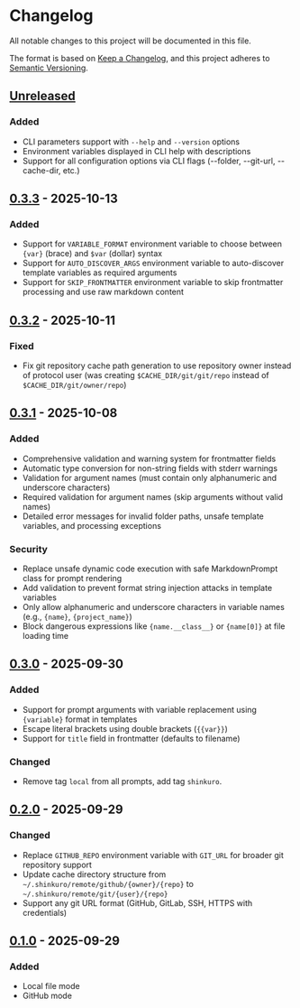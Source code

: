 # Changelog

All notable changes to this project will be documented in this file.

The format is based on [Keep a Changelog](https://keepachangelog.com/en/1.1.0/),
and this project adheres to [Semantic Versioning](https://semver.org/spec/v2.0.0.html).

## [Unreleased]

### Added

- CLI parameters support with `--help` and `--version` options
- Environment variables displayed in CLI help with descriptions
- Support for all configuration options via CLI flags (--folder, --git-url, --cache-dir, etc.)

## [0.3.3] - 2025-10-13

### Added

- Support for `VARIABLE_FORMAT` environment variable to choose between `{var}` (brace) and `$var` (dollar) syntax
- Support for `AUTO_DISCOVER_ARGS` environment variable to auto-discover template variables as required arguments
- Support for `SKIP_FRONTMATTER` environment variable to skip frontmatter processing and use raw markdown content

## [0.3.2] - 2025-10-11

### Fixed

- Fix git repository cache path generation to use repository owner instead of protocol user (was creating `$CACHE_DIR/git/git/repo` instead of `$CACHE_DIR/git/owner/repo`)

## [0.3.1] - 2025-10-08

### Added

- Comprehensive validation and warning system for frontmatter fields
- Automatic type conversion for non-string fields with stderr warnings
- Validation for argument names (must contain only alphanumeric and underscore characters)
- Required validation for argument names (skip arguments without valid names)
- Detailed error messages for invalid folder paths, unsafe template variables, and processing exceptions

### Security

- Replace unsafe dynamic code execution with safe MarkdownPrompt class for prompt rendering
- Add validation to prevent format string injection attacks in template variables
- Only allow alphanumeric and underscore characters in variable names (e.g., `{name}`, `{project_name}`)
- Block dangerous expressions like `{name.__class__}` or `{name[0]}` at file loading time

## [0.3.0] - 2025-09-30

### Added

- Support for prompt arguments with variable replacement using `{variable}` format in templates
- Escape literal brackets using double brackets (`{{var}}`)
- Support for `title` field in frontmatter (defaults to filename)

### Changed

- Remove tag `local` from all prompts, add tag `shinkuro`.

## [0.2.0] - 2025-09-29

### Changed

- Replace `GITHUB_REPO` environment variable with `GIT_URL` for broader git repository support
- Update cache directory structure from `~/.shinkuro/remote/github/{owner}/{repo}` to `~/.shinkuro/remote/git/{user}/{repo}`
- Support any git URL format (GitHub, GitLab, SSH, HTTPS with credentials)

## [0.1.0] - 2025-09-29

### Added

- Local file mode
- GitHub mode

[unreleased]: https://github.com/DiscreteTom/shinkuro/compare/v0.3.3...HEAD
[0.3.3]: https://github.com/DiscreteTom/shinkuro/compare/v0.3.2...v0.3.3
[0.3.2]: https://github.com/DiscreteTom/shinkuro/compare/v0.3.1...v0.3.2
[0.3.1]: https://github.com/DiscreteTom/shinkuro/compare/v0.3.0...v0.3.1
[0.3.0]: https://github.com/DiscreteTom/shinkuro/compare/v0.2.0...v0.3.0
[0.2.0]: https://github.com/DiscreteTom/shinkuro/compare/v0.1.0...v0.2.0
[0.1.0]: https://github.com/DiscreteTom/shinkuro/releases/tag/v0.1.0
